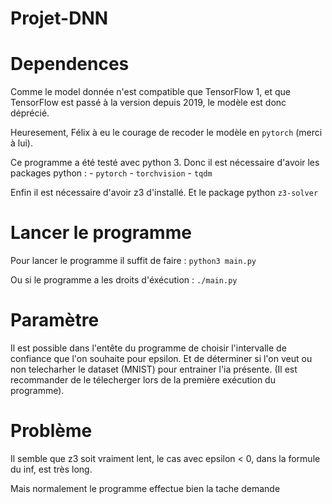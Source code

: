 # Projet-DNN

# Dependences

Comme le model donnée n'est compatible que TensorFlow 1,
et que TensorFlow est passé à la version depuis 2019, le 
modèle est donc déprécié.

Heuresement, Félix à eu le courage de recoder le modèle 
en `pytorch` (merci à lui).

Ce programme a été testé avec python 3.
Donc il est nécessaire d'avoir les packages python :
    - `pytorch`
    - `torchvision`
    - `tqdm`
    
Enfin il est nécessaire d'avoir z3 d'installé.
Et le package python `z3-solver`


# Lancer le programme

Pour lancer le programme il suffit de faire :
`python3 main.py`

Ou si le programme a les droits d'éxécution :
`./main.py`

# Paramètre
Il est possible dans l'entête du programme de choisir 
l'intervalle de confiance que l'on souhaite pour epsilon.
Et de déterminer si l'on veut ou non telecharher le dataset (MNIST) pour
entrainer l'ia présente. (Il est recommander de le télecherger lors de la
première exécution du programme).

# Problème
Il semble que z3 soit vraiment lent, le cas avec epsilon < 0,
dans la formule du inf, est très long.

Mais normalement le programme effectue bien la tache demande


